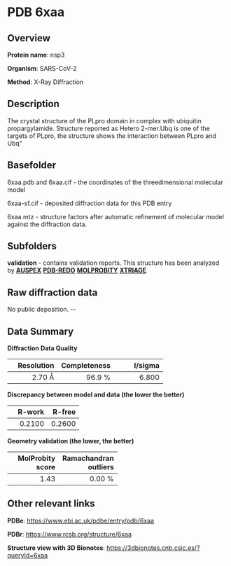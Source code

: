 # PDB 6xaa

## Overview

**Protein name**: nsp3

**Organism**: SARS-CoV-2

**Method**: X-Ray Diffraction

## Description

The crystal structure of the PLpro domain in complex with ubiquitin propargylamide. Structure reported as Hetero 2-mer.Ubq is one of the targets of PLpro, the structure shows the interaction between PLpro and Ubq" 

## Basefolder

6xaa.pdb and 6xaa.cif - the coordinates of the threedimensional molecular model

6xaa-sf.cif - deposited diffraction data for this PDB entry

6xaa.mtz - structure factors after automatic refinement of molecular model against the diffraction data.

## Subfolders





**validation** - contains validation reports. This structure has been analyzed by [**AUSPEX**](https://github.com/thorn-lab/coronavirus_structural_task_force/tree/master/pdb/nsp3/SARS-CoV-2/6xaa/validation/auspex) [**PDB-REDO**](https://github.com/thorn-lab/coronavirus_structural_task_force/tree/master/pdb/nsp3/SARS-CoV-2/6xaa/validation/pdb-redo) [**MOLPROBITY**](https://github.com/thorn-lab/coronavirus_structural_task_force/tree/master/pdb/nsp3/SARS-CoV-2/6xaa/validation/molprobity) [**XTRIAGE**](https://github.com/thorn-lab/coronavirus_structural_task_force/blob/master/pdb/nsp3/SARS-CoV-2/6xaa/validation/Xtriage_output.log)  



## Raw diffraction data

No public deposition. --<br> 

## Data Summary
**Diffraction Data Quality**

|   | Resolution | Completeness| I/sigma |
|---|-------------:|----------------:|--------------:|
|   |2.70 Å|96.9  %|<img width=50/>6.800|

**Discrepancy between model and data (the lower the better)**

|   | **R-work**| **R-free**   
|---|-------------:|----------------:|           
||  0.2100|  0.2600|

**Geometry validation (the lower, the better)**

|   |**MolProbity<br>score**| **Ramachandran<br>outliers** 
|---|-------------:|----------------:|
||  1.43|  0.00 %|

 

 



## Other relevant links 
**PDBe**:  https://www.ebi.ac.uk/pdbe/entry/pdb/6xaa
 
**PDBr**: https://www.rcsb.org/structure/6xaa 

**Structure view with 3D Bionotes**: https://3dbionotes.cnb.csic.es/?queryId=6xaa


